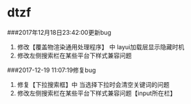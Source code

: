 # dtzf

###2017年12月18日23:42:00更新bug
1. 修改【覆盖物渲染通用处理程序】 中 layui加载层显示隐藏时机
2. 修改左侧搜索栏在某些平台下样式兼容问题

###2017-12-19 11:07:19修复bug
1. 修复【下拉搜索框】中 当选择下拉时会清空关键词的问题
2. 修改左侧搜索栏在某些平台下样式兼容问题【input所在栏】
